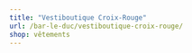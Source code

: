 ```yaml
---
title: "Vestiboutique Croix-Rouge"
url: /bar-le-duc/vestiboutique-croix-rouge/
shop: vêtements
---
```

